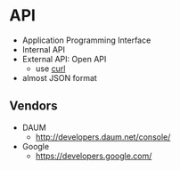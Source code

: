 # API
- Application Programming Interface
- Internal API
- External API: Open API
  * use [curl](https://okdevtv.com/mib/linux/curl)
- almost JSON format

## Vendors
- DAUM
  * http://developers.daum.net/console/
- Google
  * https://developers.google.com/